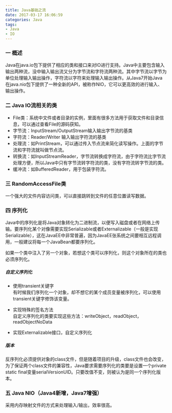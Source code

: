 ```yaml
---
title: Java基础之流
date: 2017-03-17 16:06:59
categories: Java
tags:
- Java
- IO
---
```


### 一 概述

Java在java.io包下提供了相应的类和接口来对IO进行支持。Java中主要包含输入输出两种流，没中输入输出流又分为字节流和字符流两种流。其中字节流以字节为单位处理输入输出操作，字符流以字符来处理输入输出操作。从Java7开始Java在java.nio包下提供了一种全新的API，被称作NIO，它可以更高效的进行输入、输出操作。

### 二 Java IO流相关的类

- File类：系统中文件或者目录的实例，里面有很多方法用于获取文件和目录信息，可以通过查看File的源码获知。
- 字节流：InputStream/OutputStream输入输出字节流的基类
- 字符流：Reader/Writer 输入输出字符流的基类
- 处理流：如PrintStream，可以通过传入节点流来简化读写操作。上面的字节流和字符流就叫做节点流。
- 转换流：如InputStreamReader，字节流转换成字符流，由于字符流比字节流处理方便，所以Java中只有字节流转字符流的类，没有字符流转字节流的类。
- 缓冲流：如BufferedReader，用于包装字符流。


### 三 RandomAccessFile类

一个强大的文件内容访问类，可以直接跳转到文件的任意位置读写数据。

### 四 序列化

Java中的序列化是将Java对象转化为二进制流，以便写入磁盘或者在网络上传输。要序列化某个对像需要实现Serializable或者Externalizable（一般是实现Serializable），这在JavaEE中非常普遍，因为JavaEE张系统之间要相互远程调用，一般建议将每一个JavaBean都要序列化。

如果一个类中注入了另一个对象，若想这个类可以序列化，则这个对象所在的类也必须序列化。

##### 自定义序列化

- 使用transient关键字    
有时候我们序列化一个对象，却不想它的某个成员变量被序列化，可以使用transient关键字修饰该变量。

- 实现特殊的签名方法    
自定义序列化的类要实现这些方法：writeObject，readObject，readObjectNoData

- 实现Externalizable接口，自定义序列化

##### 版本

反序列化必须提供对象的class文件，但是随着项目的升级，class文件也会改变，为了保证两个class文件的兼容性，Java要求需要序列化的类要是设置一个private static final变量serialVersionUID。只要改值不变，则被认为是同一个序列化版本。

### 五 Java NIO（Java4新增，Java7增强）

采用内存映射文件的方式来处理输入/输出，效率很高。
